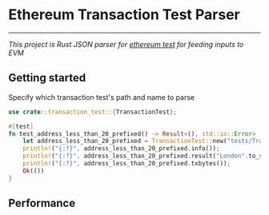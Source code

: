 # Ethereum Transaction Test Parser
---

*This project is Rust JSON parser for [ethereum test](https://github.com/ethereum/tests) for feeding inputs to EVM*

## Getting started

Specify which transaction test's path and name to parse

```Rust
use crate::transaction_test::{TransactionTest};

#[test]
fn test_address_less_than_20_prefixed() -> Result<(), std::io::Error>  {
    let address_less_than_20_prefixed = TransactionTest::new("tests/TransactionTests/ttAddress/AddressLessThan20Prefixed0.json".to_string(), "AddressLessThan20Prefixed0".to_string());
    println!("{:?}", address_less_than_20_prefixed.info());
    println!("{:?}", address_less_than_20_prefixed.result("London".to_string()));
    println!("{:?}", address_less_than_20_prefixed.txbytes()); 
    Ok(())
}
```

## Performance